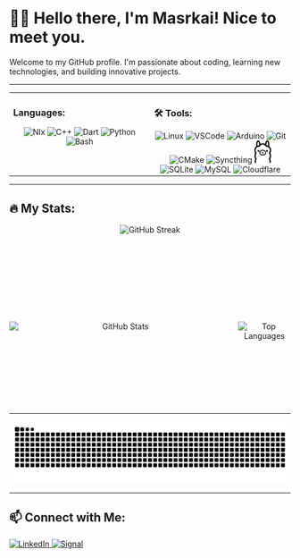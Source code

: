 # 👋🏼 Hello there, I'm Masrkai! Nice to meet you.

Welcome to my GitHub profile. I'm passionate about coding, learning new technologies, and building innovative projects.

---

<table style="border: none; width: 100%;">
  <tr>
    <td valign="top" width="50%" style="border: none;">

### Languages:
<div align="center">
  <img src="https://cdn.jsdelivr.net/gh/devicons/devicon/icons/nixos/nixos-original.svg" height="40" alt="NIx" />
  <img src="https://cdn.jsdelivr.net/gh/devicons/devicon/icons/cplusplus/cplusplus-original.svg" height="40" alt="C++" />
  <img src="https://cdn.jsdelivr.net/gh/devicons/devicon@latest/icons/dart/dart-original.svg" height="40" alt="Dart" />
  <img src="https://cdn.jsdelivr.net/gh/devicons/devicon/icons/python/python-original.svg" height="40" alt="Python" />
  <img src="https://cdn.jsdelivr.net/gh/devicons/devicon/icons/bash/bash-original.svg" height="40" alt="Bash" />
</div>
    </td>
    <td valign="top" width="50%" style="border: none;">

### 🛠 Tools:
<div align="center">
  <!-- <img src="https://cdn.jsdelivr.net/gh/devicons/devicon/icons/nixos/nixos-original.svg" height="40" alt="NixOS" /> -->
  <img src="https://cdn.jsdelivr.net/gh/devicons/devicon/icons/linux/linux-original.svg" height="40" alt="Linux" />
  <img src="https://cdn.jsdelivr.net/gh/devicons/devicon/icons/vscode/vscode-original.svg" height="40" alt="VSCode" />
  <img src="https://cdn.jsdelivr.net/gh/devicons/devicon/icons/arduino/arduino-original.svg" height="40" alt="Arduino" />
  <img src="https://cdn.jsdelivr.net/gh/devicons/devicon/icons/git/git-original.svg" height="40" alt="Git" />
  <img src="https://cdn.jsdelivr.net/gh/devicons/devicon/icons/cmake/cmake-original.svg" height="40" alt="CMake" />
  <img src="https://raw.githubusercontent.com/syncthing/syncthing/main/assets/logo-only.svg" height="40" alt="Syncthing" />
  <img src="https://raw.githubusercontent.com/ollama/ollama/main/macapp/src/ollama.svg" height="40" alt="Ollama" />
  <img src="https://cdn.jsdelivr.net/gh/devicons/devicon/icons/sqlite/sqlite-original.svg" height="40" alt="SQLite" />
  <img src="https://cdn.jsdelivr.net/gh/devicons/devicon/icons/mysql/mysql-original.svg" height="40" alt="MySQL" />
  <img src="https://cdn.jsdelivr.net/gh/devicons/devicon@latest/icons/cloudflare/cloudflare-original.svg" height="40" alt="Cloudflare" />
</div>
    </td>
  </tr>
</table>

---


## 🔥 My Stats:
<div align="center" style="display: flex; justify-content: center; gap: 10px;">
  <img src="https://streak-stats.demolab.com?user=Masrkai&locale=en&mode=daily&theme=dark&hide_border=false&border_radius=5&order=3" height="150" alt="GitHub Streak" />
</div>

###
<div align="center" style="display: flex; justify-content: center; gap: 10px;">
  <img src="https://github-readme-stats.vercel.app/api?username=Masrkai&show_icons=true&theme=dark" height="150" width="400" alt="GitHub Stats" />
  <img src="https://github-readme-stats.vercel.app/api/top-langs/?username=Masrkai&layout=compact&theme=dark" height="150" alt="Top Languages" />
</div>

---

<div align="center">
  <img src="https://raw.githubusercontent.com/Masrkai/Masrkai/output/snake.svg" alt="Snake animation" />
</div>

---

## 📫 Connect with Me:
<div align="left">
  <a href="https://www.linkedin.com/in/ahmed-allam-476097315/" target="_blank">
    <img src="https://img.shields.io/badge/-LinkedIn-0A66C2?style=flat-square&logo=LinkedIn&logoColor=black" alt="LinkedIn" />
  </a>
  <a href="https://signal.me/#eu/ZJzAOV39RtIYVVvCYlrXnKDzHHaNsg5CpoUWtDLIz1FbprH2ThBEZYG2Ol6wNU3B" target="_blank">
    <img src="https://img.shields.io/badge/-Signal-3A76F0?style=flat-square&logo=signal&logoColor=black" alt="Signal" />
  </a>
</div>
